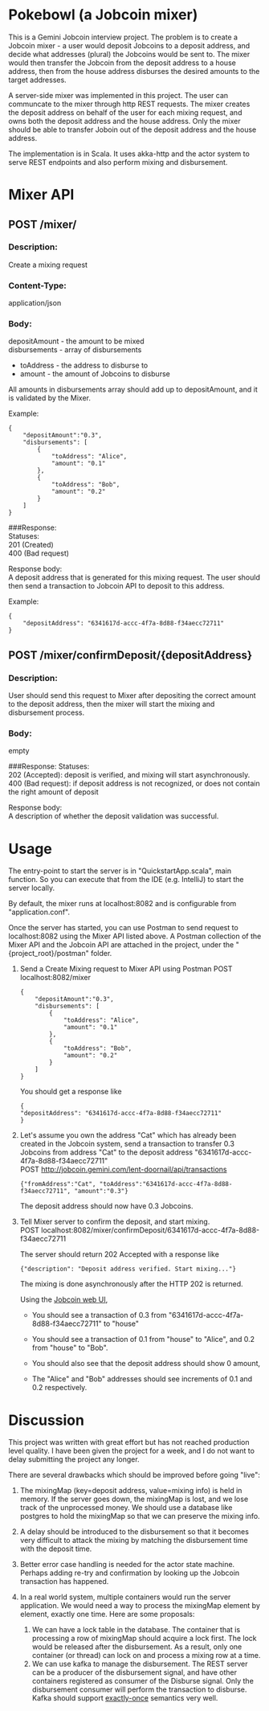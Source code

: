 # Pokebowl (a Jobcoin mixer)

This is a Gemini Jobcoin interview project. The problem is to create a Jobcoin mixer - a user would deposit Jobcoins to a deposit address, and decide what addresses (plural) the Jobcoins would be sent to. The mixer would then transfer the Jobcoin from the deposit address to a house address, then from the house address disburses the desired amounts to the target addresses.

A server-side mixer was implemented in this project. The user can communcate to the mixer through http REST requests. The mixer creates the deposit address on behalf of the user for each mixing request, and owns both the deposit address and the house address. Only the mixer should be able to transfer Joboin out of the deposit address and the house address.

The implementation is in Scala. It uses akka-http and the actor system to serve REST endpoints and also perform mixing and disbursement.

# Mixer API
## POST /mixer/
### Description:  
Create a mixing request  

### Content-Type:  
application/json  

### Body:  
depositAmount - the amount to be mixed  
disbursements - array of disbursements
  * toAddress -  the address to disburse to
  * amount - the amount of Jobcoins to disburse  

All amounts in disbursements array should add up to depositAmount, 
and it is validated by the Mixer.

Example:
```
{
    "depositAmount":"0.3", 
    "disbursements": [
        {
            "toAddress": "Alice", 
            "amount": "0.1"
        },
        {
            "toAddress": "Bob", 
            "amount": "0.2"
        }
    ]
}
```

###Response:  
Statuses:  
201 (Created)  
400 (Bad request)

Response body:  
A deposit address that is generated for this mixing request. 
The user should then send a transaction to Jobcoin API to deposit to this address.  

Example:
```
{
    "depositAddress": "6341617d-accc-4f7a-8d88-f34aecc72711"
}
```


## POST /mixer/confirmDeposit/{depositAddress}
### Description: 
User should send this request to Mixer after depositing the correct amount to the deposit address, 
then the mixer will start the mixing and disbursement process.

### Body: 
empty

###Response:
Statuses:  
202 (Accepted): deposit is verified, and mixing will start asynchronously.  
400 (Bad request): if deposit address is not recognized, or does not contain the right amount of deposit

Response body:  
A description of whether the deposit validation was successful.

# Usage
The entry-point to start the server is in "QuickstartApp.scala", main function. So you can execute that from the IDE (e.g. IntelliJ) to start the server locally.

By default, the mixer runs at localhost:8082 and is configurable from "application.conf".

Once the server has started, you can use Postman to send request to localhost:8082 using the Mixer API listed above.
A Postman collection of the Mixer API and the Jobcoin API are attached in the project, under the "{project_root}/postman" folder.

1.  Send a Create Mixing request to Mixer API using Postman
    POST localhost:8082/mixer
    ```
    {
        "depositAmount":"0.3", 
        "disbursements": [
            {
                "toAddress": "Alice", 
                "amount": "0.1"
            },
            {
                "toAddress": "Bob", 
                "amount": "0.2"
            }
        ]
    }
    ```
    
    You should get a response like
    ```
    {
    "depositAddress": "6341617d-accc-4f7a-8d88-f34aecc72711"
    }
    ```

2.  Let's assume you own the address "Cat" which has already been created in the Jobcoin system, 
    send a transaction to transfer 0.3 Jobcoins from address "Cat" to the deposit address "6341617d-accc-4f7a-8d88-f34aecc72711"  
    POST http://jobcoin.gemini.com/lent-doornail/api/transactions
    ```
    {"fromAddress":"Cat", "toAddress":"6341617d-accc-4f7a-8d88-f34aecc72711", "amount":"0.3"}
    ```
     The deposit address should now have 0.3 Jobcoins.

3.  Tell Mixer server to confirm the deposit, and start mixing.  
    POST localhost:8082/mixer/confirmDeposit/6341617d-accc-4f7a-8d88-f34aecc72711

    The server should return 202 Accepted with a response like
    ```
    {"description": "Deposit address verified. Start mixing..."}
    ```
    
    The mixing is done asynchronously after the HTTP 202 is returned.  
    
    Using the [Jobcoin web UI](https://jobcoin.gemini.com/lent-doornail),
    
    * You should see a transaction of 0.3 from "6341617d-accc-4f7a-8d88-f34aecc72711" to "house"
    
    * You should see a transaction of 0.1 from "house" to "Alice", and 0.2 from "house" to "Bob".   
    
    * You should also see that the deposit address should show 0 amount, 
    
    * The "Alice" and "Bob" addresses should see increments of 0.1 and 0.2 respectively.

# Discussion
This project was written with great effort but has not reached production level quality.
I have been given the project for a week, and I do not want to delay submitting the project any longer.

There are several drawbacks which should be improved before going "live":

1.  The mixingMap (key=deposit address, value=mixing info) is held in memory.
    If the server goes down, the mixingMap is lost, and we lose track of the unprocessed money.
    We should use a database like postgres to hold the mixingMap so that we can preserve the mixing info.

2.  A delay should be introduced to the disbursement so that it becomes very difficult to
    attack the mixing by matching the disbursement time with the deposit time.

3.  Better error case handling is needed for the actor state machine. Perhaps adding re-try and confirmation
    by looking up the Jobcoin transaction has happened.

4.  In a real world system, multiple containers would run the server application. We would need a way to 
    process the mixingMap element by element, exactly one time. Here are some proposals: 
    1.  We can have a lock table in the database. The container that is processing a row of mixingMap should acquire a lock first. 
        The lock would be released after the disbursement. As a result, only one container (or thread) can lock on and process a mixing row at a time.
    2.  We can use kafka to manage the disbursement. The REST server can be a producer of the disbursement signal, and have other containers 
        registered as consumer of the Disburse signal. Only the disbursement consumer will perform the transaction to disburse.
        Kafka should support [exactly-once](https://www.baeldung.com/kafka-exactly-once) semantics very well.
